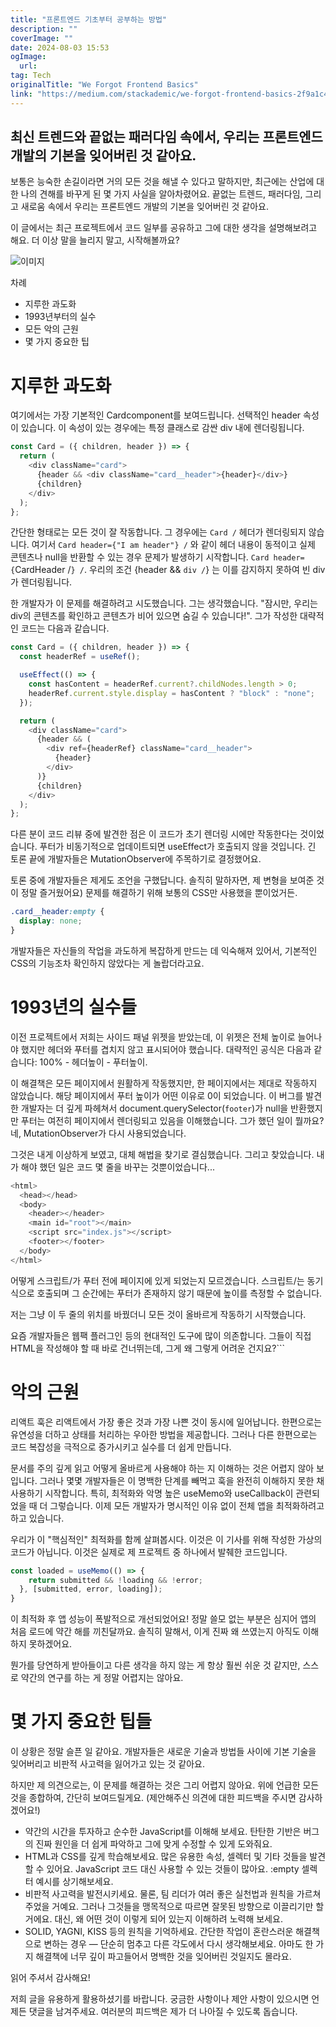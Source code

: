 ```yaml
---
title: "프론트엔드 기초부터 공부하는 방법"
description: ""
coverImage: ""
date: 2024-08-03 15:53
ogImage: 
  url: 
tag: Tech
originalTitle: "We Forgot Frontend Basics"
link: "https://medium.com/stackademic/we-forgot-frontend-basics-2f9a1c4dabaa"
---
```




## 최신 트렌드와 끝없는 패러다임 속에서, 우리는 프론트엔드 개발의 기본을 잊어버린 것 같아요.

보통은 능숙한 손길이라면 거의 모든 것을 해낼 수 있다고 말하지만, 최근에는 산업에 대한 나의 견해를 바꾸게 된 몇 가지 사실을 알아차렸어요. 끝없는 트렌드, 패러다임, 그리고 새로움 속에서 우리는 프론트엔드 개발의 기본을 잊어버린 것 같아요.

이 글에서는 최근 프로젝트에서 코드 일부를 공유하고 그에 대한 생각을 설명해보려고 해요. 더 이상 말을 늘리지 말고, 시작해볼까요?

![이미지](/assets/img/WeForgotFrontendBasics_0.png)

<div class="content-ad"></div>

차례

- 지루한 과도화
- 1993년부터의 실수
- 모든 악의 근원
- 몇 가지 중요한 팁

# 지루한 과도화

여기에서는 가장 기본적인 Cardcomponent를 보여드립니다. 선택적인 header 속성이 있습니다. 이 속성이 있는 경우에는 특정 클래스로 감싼 div 내에 렌더링됩니다.

<div class="content-ad"></div>

```js
const Card = ({ children, header }) => {
  return (
    <div className="card">
      {header && <div className="card__header">{header}</div>}
      {children}
    </div>
  );
};
```

간단한 형태로는 모든 것이 잘 작동합니다. 그 경우에는 `Card /` 헤더가 렌더링되지 않습니다. 여기서 `Card header={"I am header"} /` 와 같이 헤더 내용이 동적이고 실제 콘텐츠나 null을 반환할 수 있는 경우 문제가 발생하기 시작합니다. `Card header={`CardHeader /`} /`. 우리의 조건 {header && `div /`} 는 이를 감지하지 못하여 빈 div가 렌더링됩니다.

한 개발자가 이 문제를 해결하려고 시도했습니다. 그는 생각했습니다. "잠시만, 우리는 div의 콘텐츠를 확인하고 콘텐츠가 비어 있으면 숨길 수 있습니다!". 그가 작성한 대략적인 코드는 다음과 같습니다.

```js
const Card = ({ children, header }) => {
  const headerRef = useRef();

  useEffect(() => {
    const hasContent = headerRef.current?.childNodes.length > 0;
    headerRef.current.style.display = hasContent ? "block" : "none";
  });

  return (
    <div className="card">
      {header && (
        <div ref={headerRef} className="card__header">
          {header}
        </div>
      )}
      {children}
    </div>
  );
};
```

<div class="content-ad"></div>

다른 분이 코드 리뷰 중에 발견한 점은 이 코드가 초기 렌더링 시에만 작동한다는 것이었습니다. 푸터가 비동기적으로 업데이트되면 useEffect가 호출되지 않을 것입니다. 긴 토론 끝에 개발자들은 MutationObserver에 주목하기로 결정했어요.

토론 중에 개발자들은 제게도 조언을 구했답니다. 솔직히 말하자면, 제 변형을 보여준 것이 정말 즐거웠어요) 문제를 해결하기 위해 보통의 CSS만 사용했을 뿐이었거든.

```css
.card__header:empty {
  display: none;
}
```

개발자들은 자신들의 작업을 과도하게 복잡하게 만드는 데 익숙해져 있어서, 기본적인 CSS의 기능조차 확인하지 않았다는 게 놀랍더라고요.

<div class="content-ad"></div>

# 1993년의 실수들

이전 프로젝트에서 저희는 사이드 패널 위젯을 받았는데, 이 위젯은 전체 높이로 늘어나야 했지만 헤더와 푸터를 겹치지 않고 표시되어야 했습니다. 대략적인 공식은 다음과 같습니다: 100% - 헤더높이 - 푸터높이.

이 해결책은 모든 페이지에서 원활하게 작동했지만, 한 페이지에서는 제대로 작동하지 않았습니다. 해당 페이지에서 푸터 높이가 어떤 이유로 0이 되었습니다. 이 버그를 발견한 개발자는 더 깊게 파헤쳐서 document.querySelector(`footer`)가 null을 반환했지만 푸터는 여전히 페이지에서 렌더링되고 있음을 이해했습니다. 그가 했던 일이 뭘까요? 네, MutationObserver가 다시 사용되었습니다.

그것은 내게 이상하게 보였고, 대체 해법을 찾기로 결심했습니다. 그리고 찾았습니다. 내가 해야 했던 일은 코드 몇 줄을 바꾸는 것뿐이었습니다...

<div class="content-ad"></div>

```js
<html>
  <head></head>
  <body>
    <header></header>
    <main id="root"></main>
    <script src="index.js"></script>
    <footer></footer>
  </body>
</html>
```

어떻게 스크립트/가 푸터 전에 페이지에 있게 되었는지 모르겠습니다. 스크립트/는 동기식으로 호출되며 그 순간에는 푸터가 존재하지 않기 때문에 높이를 측정할 수 없습니다.

저는 그냥 이 두 줄의 위치를 바꿨더니 모든 것이 올바르게 작동하기 시작했습니다.

요즘 개발자들은 웹팩 플러그인 등의 현대적인 도구에 많이 의존합니다. 그들이 직접 HTML을 작성해야 할 때 바로 건너뛰는데, 그게 왜 그렇게 어려운 건지요?```

<div class="content-ad"></div>

# 악의 근원

리액트 훅은 리액트에서 가장 좋은 것과 가장 나쁜 것이 동시에 일어납니다. 한편으로는 유연성을 더하고 상태를 처리하는 우아한 방법을 제공합니다. 그러나 다른 한편으로는 코드 복잡성을 극적으로 증가시키고 실수를 더 쉽게 만듭니다.

문서를 주의 깊게 읽고 어떻게 올바르게 사용해야 하는 지 이해하는 것은 어렵지 않아 보입니다. 그러나 몇몇 개발자들은 이 명백한 단계를 빼먹고 훅을 완전히 이해하지 못한 채 사용하기 시작합니다. 특히, 최적화와 악명 높은 useMemo와 useCallback이 관련되었을 때 더 그렇습니다. 이제 모든 개발자가 명시적인 이유 없이 전체 앱을 최적화하려고 하고 있습니다.

우리가 이 "핵심적인" 최적화를 함께 살펴봅시다. 이것은 이 기사를 위해 작성한 가상의 코드가 아닙니다. 이것은 실제로 제 프로젝트 중 하나에서 발췌한 코드입니다.

<div class="content-ad"></div>

```js
const loaded = useMemo(() => {
    return submitted && !loading && !error;
  }, [submitted, error, loading]);
}
```

이 최적화 후 앱 성능이 폭발적으로 개선되었어요! 정말 쓸모 없는 부분은 심지어 앱의 처음 로드에 약간 해를 끼친달까요. 솔직히 말해서, 이게 진짜 왜 쓰였는지 아직도 이해하지 못하겠어요.

뭔가를 당연하게 받아들이고 다른 생각을 하지 않는 게 항상 훨씬 쉬운 것 같지만, 스스로 약간의 연구를 하는 게 정말 어렵지는 않아요.

# 몇 가지 중요한 팁들

<div class="content-ad"></div>

이 상황은 정말 슬픈 일 같아요. 개발자들은 새로운 기술과 방법들 사이에 기본 기술을 잊어버리고 비판적 사고력을 잃어가고 있는 것 같아요.

하지만 제 의견으로는, 이 문제를 해결하는 것은 그리 어렵지 않아요. 위에 언급한 모든 것을 종합하여, 간단히 보여드릴게요. (제안해주신 의견에 대한 피드백을 주시면 감사하겠어요!)

- 약간의 시간을 투자하고 순수한 JavaScript를 이해해 보세요. 탄탄한 기반은 버그의 진짜 원인을 더 쉽게 파악하고 그에 맞게 수정할 수 있게 도와줘요.
- HTML과 CSS를 깊게 학습해보세요. 많은 유용한 속성, 셀렉터 및 기타 것들을 발견할 수 있어요. JavaScript 코드 대신 사용할 수 있는 것들이 많아요. :empty 셀렉터 예시를 상기해보세요.
- 비판적 사고력을 발전시키세요. 물론, 팀 리더가 여러 좋은 실천법과 원칙을 가르쳐주었을 거예요. 그러나 그것들을 맹목적으로 따르면 잘못된 방향으로 이끌리기만 할 거에요. 대신, 왜 어떤 것이 이렇게 되어 있는지 이해하려 노력해 보세요.
- SOLID, YAGNI, KISS 등의 원칙을 기억하세요. 간단한 작업이 혼란스러운 해결책으로 변하는 경우 — 단순히 멈추고 다른 각도에서 다시 생각해보세요. 아마도 한 가지 해결책에 너무 깊이 파고들어서 명백한 것을 잊어버린 것일지도 몰라요.

읽어 주셔서 감사해요!

<div class="content-ad"></div>

저희 글을 유용하게 활용하셨기를 바랍니다. 궁금한 사항이나 제안 사항이 있으시면 언제든 댓글을 남겨주세요. 여러분의 피드백은 제가 더 나아질 수 있도록 돕습니다.

<div class="content-ad"></div>
